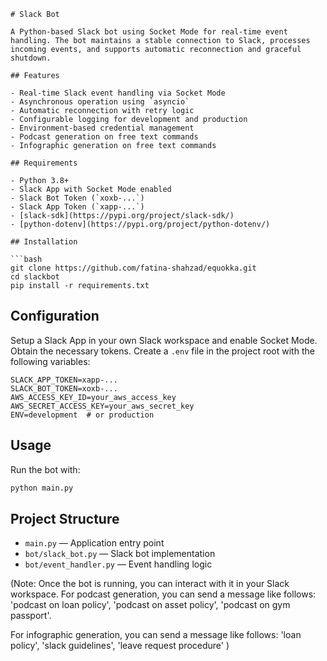 
```
# Slack Bot

A Python-based Slack bot using Socket Mode for real-time event handling. The bot maintains a stable connection to Slack, processes incoming events, and supports automatic reconnection and graceful shutdown.

## Features

- Real-time Slack event handling via Socket Mode
- Asynchronous operation using `asyncio`
- Automatic reconnection with retry logic
- Configurable logging for development and production
- Environment-based credential management
- Podcast generation on free text commands
- Infographic generation on free text commands

## Requirements

- Python 3.8+
- Slack App with Socket Mode enabled
- Slack Bot Token (`xoxb-...`)
- Slack App Token (`xapp-...`)
- [slack-sdk](https://pypi.org/project/slack-sdk/)
- [python-dotenv](https://pypi.org/project/python-dotenv/)

## Installation

```bash
git clone https://github.com/fatina-shahzad/equokka.git
cd slackbot
pip install -r requirements.txt
```

## Configuration
Setup a Slack App in your own Slack workspace and enable Socket Mode. Obtain the necessary tokens.
Create a `.env` file in the project root with the following variables:

```
SLACK_APP_TOKEN=xapp-...
SLACK_BOT_TOKEN=xoxb-...
AWS_ACCESS_KEY_ID=your_aws_access_key
AWS_SECRET_ACCESS_KEY=your_aws_secret_key
ENV=development  # or production
```

## Usage

Run the bot with:

```bash
python main.py
```

## Project Structure

- `main.py` — Application entry point
- `bot/slack_bot.py` — Slack bot implementation
- `bot/event_handler.py` — Event handling logic


(Note: Once the bot is running, you can interact with it in your Slack workspace. 
For podcast generation, you can send a message like follows:
'podcast on loan policy', 
'podcast on asset policy', 
'podcast on gym passport'.

For infographic generation, you can send a message like follows:
'loan policy',
'slack guidelines',
'leave request procedure'
)



